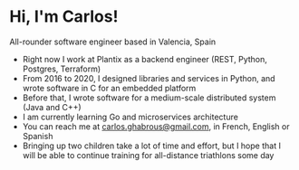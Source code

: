 # Hi, I'm Carlos!
All-rounder software engineer based in Valencia, Spain

* Right now I work at Plantix as a backend engineer (REST, Python, Postgres, Terraform)
* From 2016 to 2020, I designed libraries and services in Python, and wrote software in C for an embedded platform
* Before that, I wrote software for a medium-scale distributed system (Java and C++)
* I am currently learning Go and microservices architecture
* You can reach me at carlos.ghabrous@gmail.com, in French, English or Spanish
* Bringing up two children take a lot of time and effort, but I hope that I will be able to continue training for all-distance triathlons some day
